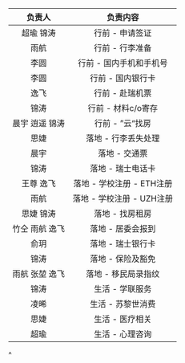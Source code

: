 |  **负责人** |      **负责内容**     |
| :------: | :---------------: |
|   超瑜 锦涛  |     行前 - 申请签证     |
|    雨航    |     行前 - 行李准备     |
|    李圆    |   行前 - 国内手机和手机号   |
|    李圆    |     行前 - 国内银行卡    |
|    逸飞    |     行前 - 赴瑞机票     |
|    锦涛    |    行前 - 材料c/o寄存   |
| 晨宇 逍遥 锦涛 |     行前 - ”云“找房    |
|    思婕    |    落地 - 行李丢失处理    |
|    晨宇    |      落地 - 交通票     |
|    锦涛    |     落地 - 瑞士电话卡    |
|   王尊 逸飞  | 落地 - 学校注册 - ETH注册 |
|    雨航    | 落地 - 学校注册 - UZH注册 |
|   思婕 锦涛  |     落地 - 找房租房     |
| 竹仝 雨航 逸飞 |     落地 - 居委会报到    |
|    俞玥    |     落地 - 瑞士银行卡    |
|    锦涛    |     落地 - 保险及豁免    |
| 雨航 张堃 逸飞 |    落地 - 移民局录指纹    |
|    锦涛    |     生活 - 学联服务     |
|    凌晞    |     生活 - 苏黎世消费    |
|    思婕    |     生活 - 医疗相关     |
|    超瑜    |     生活 - 心理咨询     |

^
